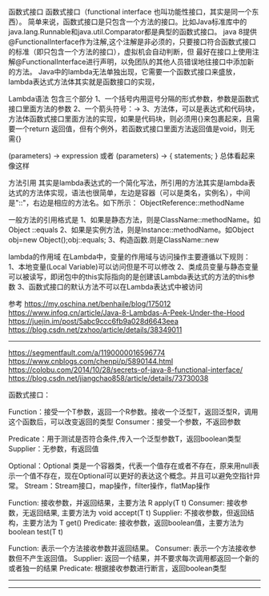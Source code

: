 
函数式接口
函数式接口（functional interface 也叫功能性接口，其实是同一个东西）。
简单来说，函数式接口是只包含一个方法的接口。比如Java标准库中的java.lang.Runnable和java.util.Comparator都是典型的函数式接口。
java 8提供 @FunctionalInterface作为注解,这个注解是非必须的，只要接口符合函数式接口的标准（即只包含一个方法的接口），虚拟机会自动判断，但 最好在接口上使用注解@FunctionalInterface进行声明，以免团队的其他人员错误地往接口中添加新的方法。 
Java中的lambda无法单独出现，它需要一个函数式接口来盛放，lambda表达式方法体其实就是函数接口的实现，



Lambda语法
包含三个部分
1、一个括号内用逗号分隔的形式参数，参数是函数式接口里面方法的参数
2、一个箭头符号：->
3、方法体，可以是表达式和代码块，方法体函数式接口里面方法的实现，如果是代码块，则必须用{}来包裹起来，且需要一个return 返回值，但有个例外，若函数式接口里面方法返回值是void，则无需{}

(parameters) -> expression 或者 (parameters) -> { statements; }
总体看起来像这样


方法引用
其实是lambda表达式的一个简化写法，所引用的方法其实是lambda表达式的方法体实现，语法也很简单，左边是容器（可以是类名，实例名），中间是"::"，右边是相应的方法名。如下所示：
ObjectReference::methodName


一般方法的引用格式是
1、如果是静态方法，则是ClassName::methodName。如 Object ::equals
2、如果是实例方法，则是Instance::methodName。如Object obj=new Object();obj::equals;
3、构造函数.则是ClassName::new


lambda的作用域
在Lambda中，变量的作用域与访问操作主要遵循以下规则：
1、本地变量(Local Variable)可以访问但是不可以修改
2、类成员变量与静态变量可以被读写，即闭包中的this实际指向的是创建该Lambda表达式的方法的this参数
3、函数式接口的默认方法不可以在Lambda表达式中被访问




参考
https://my.oschina.net/benhaile/blog/175012
https://www.infoq.cn/article/Java-8-Lambdas-A-Peek-Under-the-Hood
https://juejin.im/post/5abc9ccc6fb9a028d6643eea
https://blog.csdn.net/zxhoo/article/details/38349011


---------------------------------------------------------------------------------------------------------------------
https://segmentfault.com/a/1190000016596774
https://www.cnblogs.com/chenpi/p/5890144.html
https://colobu.com/2014/10/28/secrets-of-java-8-functional-interface/
https://blog.csdn.net/jiangchao858/article/details/73730038


函数式接口：

Function：接受一个T参数，返回一个R参数。接收一个泛型T，返回泛型R，调用这个函数后，可以改变返回的类型
Consumer：接受一个参数，不返回参数

Predicate：用于测试是否符合条件,传入一个泛型参数T，返回boolean类型
Supplier：无参数，有返回值


Optional：Optional<T> 类是一个容器类，代表一个值存在或者不存在，原来用null表示一个值不存在，现在Optional可以更好的表达这个概念。并且可以避免空指针异常。
Stream：Stream接口，map操作，filter操作，flatMap操作

Function: 接收参数，并返回结果，主要方法 R apply(T t)
Consumer: 接收参数，无返回结果, 主要方法为 void accept(T t)
Supplier: 不接收参数，但返回结构，主要方法为 T get()
Predicate: 接收参数，返回boolean值，主要方法为 boolean test(T t)


Function: 表示一个方法接收参数并返回结果。
Consumer: 表示一个方法接收参数但不产生返回值。
Supplier: 返回一个结果，并不要求每次调用都返回一个新的或者独一的结果
Predicate: 根据接收参数进行断言，返回boolean类型






---------------------------------------------------------------------------------------------------------------------



---------------------------------------------------------------------------------------------------------------------







